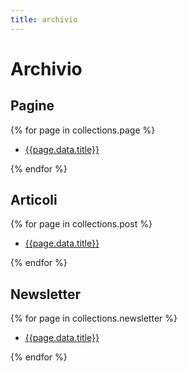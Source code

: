 ```yaml
---
title: archivio
---
```


# Archivio

## Pagine
{% for page in collections.page %}

- [{{page.data.title}}]({{page.url}})

{% endfor %}

## Articoli

{% for page in collections.post %}

- [{{page.data.title}}]({{page.url}})

{% endfor %}

## Newsletter

{% for page in collections.newsletter %}

- [{{page.data.title}}]({{page.url}})

{% endfor %}
